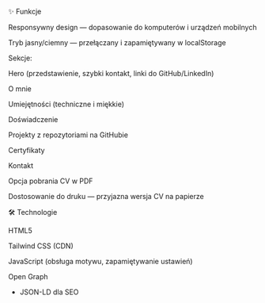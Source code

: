✨ Funkcje

Responsywny design — dopasowanie do komputerów i urządzeń mobilnych

Tryb jasny/ciemny — przełączany i zapamiętywany w localStorage

Sekcje:

Hero (przedstawienie, szybki kontakt, linki do GitHub/LinkedIn)

O mnie

Umiejętności (techniczne i miękkie)

Doświadczenie

Projekty z repozytoriami na GitHubie

Certyfikaty

Kontakt

Opcja pobrania CV w PDF

Dostosowanie do druku — przyjazna wersja CV na papierze

🛠️ Technologie

HTML5

Tailwind CSS
 (CDN)

JavaScript (obsługa motywu, zapamiętywanie ustawień)

Open Graph
 + JSON-LD dla SEO
